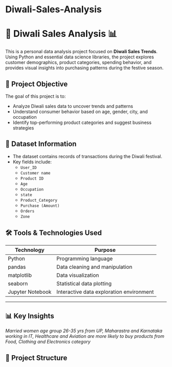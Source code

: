 # Diwali-Sales-Analysis
# 🎇 Diwali Sales Analysis 📊

This is a personal data analysis project focused on **Diwali Sales Trends**.
Using Python and essential data science libraries, the project explores customer demographics, product categories, spending behavior, and provides visual insights into purchasing patterns during the festive season.


## 📌 Project Objective

The goal of this project is to:

- Analyze Diwali sales data to uncover trends and patterns
- Understand consumer behavior based on age, gender, city, and occupation
- Identify top-performing product categories and suggest business strategies

## 📁 Dataset Information

- The dataset contains records of transactions during the Diwali festival.
- Key fields include:
  - `User_ID`
  - `Customer name`
  - `Product ID`
  - `Age`
  - `Occupation`
  - `state`
  - `Product_Category`
  - `Purchase (Amount)`
  - `Orders`
  - `Zone`

## 🛠️ Tools & Technologies Used

| Technology        | Purpose                                  |
|-------------------|-------------------------------------------|
| Python            | Programming language                     |
| pandas            | Data cleaning and manipulation           |
| matplotlib        | Data visualization                       |
| seaborn           | Statistical data plotting                |
| Jupyter Notebook  | Interactive data exploration environment |

---

## 📊 Key Insights
*Married women age group 26-35 yrs from UP,  Maharastra and Karnataka working in IT, Healthcare and Aviation are more likely to buy products from Food, Clothing and Electronics category*

## 📂 Project Structure


